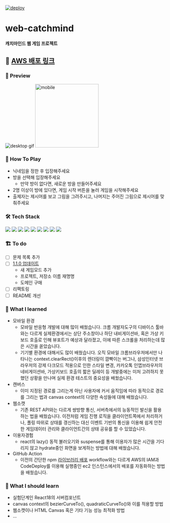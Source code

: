 [![deploy](https://github.com/GleamingStar/web-catchmind/actions/workflows/deploy.yml/badge.svg)](https://github.com/GleamingStar/web-catchmind/actions/workflows/deploy.yml)

# web-catchmind

#### 캐치마인드 웹 게임 프로젝트

## 🚀 [AWS 배포 링크](http://52.79.242.136/)

### 🎨 Preview

<img src="https://user-images.githubusercontent.com/70461368/159423207-dd813ec6-cd7e-43c9-9793-20cac7c3df96.gif" alt="desktop gif">
<img src="https://user-images.githubusercontent.com/70461368/159423334-9f85ae12-f498-4b01-9b39-cf1fb9cdaaf2.png" style="width:200px;" alt="mobile">

### 👀 How To Play

- 닉네임을 정한 후 입장해주세요
- 방을 선택해 입장해주세요
  - 만약 방이 없다면, 새로운 방을 만들어주세요
- 2명 이상이 방에 있다면, 게임 시작 버튼을 눌러 게임을 시작해주세요
- 출제자는 제시어를 보고 그림을 그려주시고, 나머지는 주어진 그림으로 제시어를 맞춰주세요

### 🛠 Tech Stack

<img src="https://img.shields.io/badge/TypeScript-3178C6?style=flat-square&logo=TypeScript&logoColor=white"/> <img src="https://img.shields.io/badge/React-61DAFB?style=flat-square&logo=React&logoColor=white"/> <img src="https://img.shields.io/badge/styled--components-DB7093?style=flat-square&logo=styled-components&logoColor=white"/> <img src="https://img.shields.io/badge/express-000000?style=flat-square&logo=express&logoColor=white" /> <img src="https://img.shields.io/badge/Socket.IO-010101?style=flat-square&logo=Socket.io&logoColor=white" />
<img src="https://img.shields.io/badge/Webpack-8DD6F9?style=flat-square&logo=Webpack&logoColor=white" /> <img src="https://img.shields.io/badge/Babel-F9DC3E?style=flat-square&logo=Babel&logoColor=white" /> <img src="https://img.shields.io/badge/AWS EC2-232F3E?style=flat-square&logo=amazon aws&logoColor=white" /> <img src="https://img.shields.io/badge/GitHub Actions-2088FF?style=flat-square&logo=GitHub Actions&logoColor=white" />

### 🏗️ To do

- [ ] 문제 목록 추가
- [ ] [1.1.0 업데이트](https://github.com/GleamingStar/web-catchmind/issues/46)
  - 새 게임모드 추가
  - 프로젝트, 저장소 이름 재명명
  - 도메인 구매
- [ ] 리팩토링
- [ ] README 개선

### 🌱 What I learned

- 모바일 환경
  - 모바일 반응형 개발에 대해 많이 배웠습니다. 크롬 개발자도구의 디바이스 툴바와는 다르게 실제환경에서는 상단 주소창이나 하단 내비게이션바, 혹은 가상 키보드 호출로 인해 뷰포트가 예상과 달라졌고, 이에 따른 스크롤을 처리하는데 많은 시간을 쏟았습니다.
  - 기기별 환경에 대해서도 많이 배웠습니다. 오직 모바일 크롬브라우저에서만 나타나는 context.clearRect()이후의 렌더링이 깜빡이는 버그나, 삼성인터넷 브라우저의 강제 다크모드 적용으로 인한 스타일 변경, 카카오톡 인앱브라우저의 네비게이션바, 가상키보드 호출의 짧은 딜레이 등 개발중에는 미처 고려하지 못했던 상황을 만나며 실제 환경 테스트의 중요성을 배웠습니다.
- 캔버스
  - 이미 지정된 경로를 그리는게 아닌 사용자에 커서 움직임에 따라 동적으로 경로를 그리는 법과 canvas context의 다양한 속성들에 대해 배웠습니다.
- 웹소캣
  - 기존 REST API와는 다르게 쌍방향 통신, 서버측에서의 능동적인 발신을 활용하는 법을 배웠습니다. 이전처럼 게임 진행 로직을 클라이언트쪽에서 처리하거나, 폴링 따위로 상태를 갱신하는 대신 이벤트 기반의 통신을 이용해 쉽게 안전한 게임데이터 관리와 클라이언트간의 상태 공유를 할 수 있었습니다.
- 이용자경험
  - react의 lazy() 동적 불러오기와 suspense를 통해 이용자가 많은 시간을 기다리지 않고 hydrate중인 화면을 보게하는 방법에 대해 배웠습니다.
- GitHub Action
  - 이전의 간단한 npm [라이브러리 배포](https://github.com/GleamingStar/toy-react-router) workflow와는 다르게 AWS의 IAM과 CodeDeploy를 이용해 실행중인 ec2 인스턴스에서의 배포를 자동화하는 방법을 배웠습니다.

### 📝 What I should learn

- 실험단계인 React18의 서버컴포넌트
- canvas context의 bezierCurveTo(), quadraticCurveTo()와 이를 적용할 방법
- 웹소캣이나 HTML Canvas 혹은 기타 기능 성능 최적화 방법
- ...
